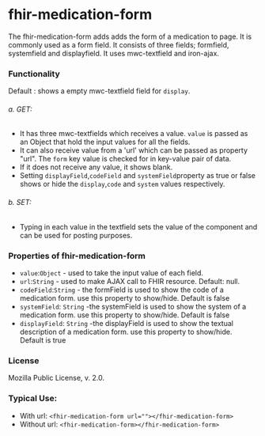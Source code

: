 # fhir-medication-form

The fhir-medication-form adds adds the form of a medication to page. It is commonly used as a form field. It consists of three fields; formfield, systemfield and displayfield. It uses mwc-textfield and iron-ajax.

### Functionality
  Default : shows a empty mwc-textfield field for `display`. 
 ###### a. GET:
 * It has three mwc-textfields which receives a value. `value` is passed as an Object that hold the input values for all the fields.
 * It can also receive value from a 'url' which can be passed as property "url". The `form` key value is checked for in key-value pair of data.
  * If it does not receive any value, it shows blank.
 * Setting `displayField`,`codeField`  and `systemField`property as true or false shows or hide the `display`,`code` and `system` values respectively.
 ###### b. SET:
 * Typing in each value in the textfield sets the value of the component and can be used for posting purposes.

### Properties of fhir-medication-form
 * `value`:`Object` - used to take the input value of each field.
 * `url`:`String` - used to make AJAX call to FHIR resource. Default: null.
 * `codeField`:`String` - the formField is used to show the code of a medication form. use this property to show/hide. Default  is false
 * `systemField`: `String` -the systemField is used to show the system of a medication form. use this property to show/hide. Default  is false 
 *  `displayField`: `String` -the displayField is used to show the textual description of a medication form. use this property to show/hide. Default  is true
 ### License
 Mozilla Public License, v. 2.0.
 
 ### Typical Use:
 * With url:
 `<fhir-medication-form url=""></fhir-medication-form>`
 * Without url:
  `<fhir-medication-form></fhir-medication-form>`
